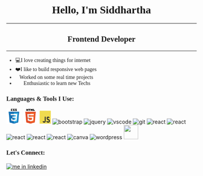 <html>
  <head>
  <link rel="preconnect" href="https://fonts.googleapis.com">
<link rel="preconnect" href="https://fonts.gstatic.com" crossorigin>
<link href="https://fonts.googleapis.com/css2?family=Dancing+Script&family=Lobster&display=swap" rel="stylesheet">
    <link rel="stylesheet" href="https://cdn.jsdelivr.net/gh/devicons/devicon@latest/devicon.min.css">
</head>
<body>
  <h1 style="text-align:center; font-family: 'Lobster', cursive; ">Hello, I'm Siddhartha</h1>
  <hr>
  <h2 style="text-align:center; font-family: 'Dancing Script', cursive;">Frontend Developer</h2>
 <hr>
  <ul style="font-family: 'Lobster', cursive; ">
    <li>💻I love creating things for internet</li>
     <li>❤️I like to build responsive web pages</li>
        <li>🦾Worked on some real time projects</li>
        <li>🧑‍💻Enthusiastic to learn new Techs</li>



  </ul>
  <h3 style="font-family: 'Dancing Script', cursive;">Languages & Tools I Use:</h3>
<p><img src="https://raw.githubusercontent.com/devicons/devicon/master/icons/css3/css3-original-wordmark.svg" alt="css3" width="40" height="40"/>
<img src="https://raw.githubusercontent.com/devicons/devicon/master/icons/html5/html5-original-wordmark.svg" alt="html5" width="40" height="40"/>
<img src="https://raw.githubusercontent.com/devicons/devicon/master/icons/javascript/javascript-original.svg" alt="javascript" width="30" height="35"/>
 <img src="https://cdn.jsdelivr.net/gh/devicons/devicon/icons/bootstrap/bootstrap-original.svg" alt="bootstrap" width="40" height="40"/>
<img src="https://cdn.jsdelivr.net/gh/devicons/devicon/icons/jquery/jquery-original.svg" alt="jquery" width="40" height="40"/>
<img src="https://cdn.jsdelivr.net/gh/devicons/devicon/icons/vscode/vscode-original.svg" alt="vscode" width="35" height="35"/>
<img src="https://cdn.jsdelivr.net/gh/devicons/devicon/icons/git/git-original.svg" alt="git" width="35" height="35"/>
<img src="https://cdn.jsdelivr.net/gh/devicons/devicon/icons/react/react-original.svg" alt="react" width="35" height="35"/>
<img src="https://cdn.jsdelivr.net/gh/devicons/devicon/icons/python/python-original.svg" alt="react" width="35" height="35"/>
<img src="https://cdn.jsdelivr.net/gh/devicons/devicon/icons/java/java-original.svg" alt="react" width="35" height="35"/>
 <img src="https://cdn.jsdelivr.net/gh/devicons/devicon/icons/c/c-original.svg" alt="react" width="35" height="35"/>
  <img src="https://cdn.jsdelivr.net/gh/devicons/devicon/icons/r/r-original.svg" alt="react" width="35" height="35"/>
<img src="https://cdn.jsdelivr.net/gh/devicons/devicon/icons/canva/canva-original.svg" alt="canva" width="35" height="35"/>
<img src="https://cdn.jsdelivr.net/gh/devicons/devicon/icons/wordpress/wordpress-original.svg" alt="wordpress" width="38" height="38"/>
<img src="https://cdn.jsdelivr.net/gh/devicons/devicon/icons/django/django-plain.svg" width="38" height="38"/>
          

</p>

<h3 style="font-family: 'Dancing Script', cursive;">Let's Connect:</h3>
<p><a href="https://www.linkedin.com/in/narala-siddhartha-64747b202/" target="_blank"><img align="center" src="https://cdn.jsdelivr.net/gh/devicons/devicon/icons/linkedin/linkedin-original.svg" alt="me in linkedin" height="auto" width="30"/></a>
</p>
  
</body>
</html>

